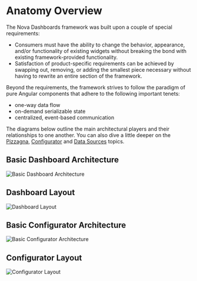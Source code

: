 # Anatomy Overview

The Nova Dashboards framework was built upon a couple of special requirements:

-   Consumers must have the ability to change the behavior, appearance, and/or functionality of existing
    widgets without breaking the bond with existing framework-provided functionality.
-   Satisfaction of product-specific requirements can be achieved by swapping out, removing, or adding the
    smallest piece necessary without having to rewrite an entire section of the framework.

Beyond the requirements, the framework strives to follow the paradigm of pure Angular components that adhere
to the following important tenets:

-   one-way data flow
-   on-demand serializable state
-   centralized, event-based communication

The diagrams below outline the main architectural players and their relationships to one another. You can also
dive a little deeper on the [Pizzagna](./anatomy/pizzagna.html), [Configurator](./anatomy/configurator.html)
and [Data Sources](./anatomy/data-sources.html) topics.

## Basic Dashboard Architecture

![Basic Dashboard Architecture](https://cp.solarwinds.com/rest/gliffy/1.0/embeddedDiagrams/5c9c6a7a-5494-4a30-9dd5-35c20c16abe7.png)

## Dashboard Layout

![Dashboard Layout](https://cp.solarwinds.com/rest/gliffy/1.0/embeddedDiagrams/5fc19faf-ef65-44cf-9962-aa6332160042.png)

## Basic Configurator Architecture

![Basic Configurator Architecture](https://cp.solarwinds.com/rest/gliffy/1.0/embeddedDiagrams/a330cc42-509b-4905-8845-30da8156b124.png)

## Configurator Layout

![Configurator Layout](https://cp.solarwinds.com/rest/gliffy/1.0/embeddedDiagrams/02455210-f953-4622-98dd-7c4be3ff1330.png)
